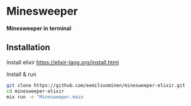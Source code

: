 # Minesweeper

**Minesweeper in terminal**

## Installation

Install elixir https://elixir-lang.org/install.html

Install & run
 ``` bash
 git clone https://github.com/eemilsuominen/minesweeper-elixir.git
 cd minesweeper-elixir
 mix run -e "Minesweeper.main 
 ```
